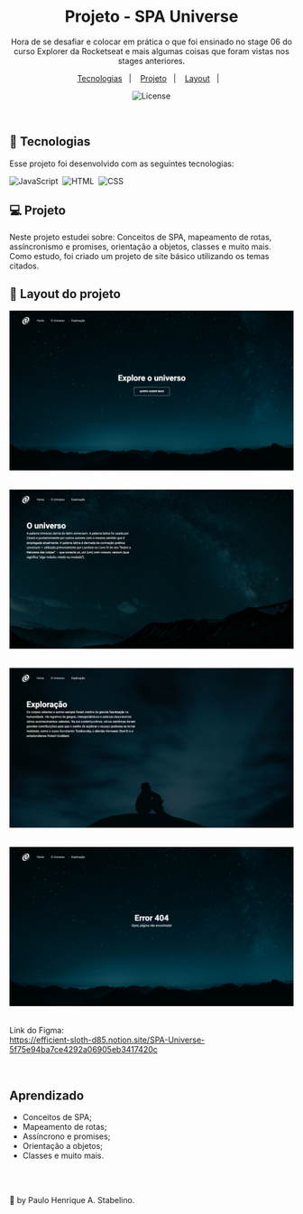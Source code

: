 <h1 align="center"> Projeto - SPA Universe</h1>

<p align="center">
Hora de se desafiar e colocar em prática o que foi ensinado no stage 06 do curso Explorer da Rocketseat e mais algumas coisas que foram vistas nos stages anteriores.

<p align="center">
  <a href="#-tecnologias">Tecnologias</a>&nbsp;&nbsp;&nbsp;|&nbsp;&nbsp;&nbsp;
  <a href="#-projeto">Projeto</a>&nbsp;&nbsp;&nbsp;|&nbsp;&nbsp;&nbsp;
  <a href="#-layout">Layout</a>&nbsp;&nbsp;&nbsp;|&nbsp;&nbsp;&nbsp;
</p>

<p align="center">
  <img alt="License" src="https://img.shields.io/static/v1?label=license&message=MIT&color=49AA26&labelColor=000000">
</p>

<br>

## 🚀 Tecnologias

Esse projeto foi desenvolvido com as seguintes tecnologias:

![JavaScript](https://img.shields.io/badge/-JavaScript-05122A?style=flat&logo=javascript)&nbsp;
![HTML](https://img.shields.io/badge/-HTML-05122A?style=flat&logo=HTML5)&nbsp;
![CSS](https://img.shields.io/badge/-CSS-05122A?style=flat&logo=CSS3&logoColor=1572B6)&nbsp;

## 💻 Projeto

Neste projeto estudei sobre: Conceitos de SPA, mapeamento de rotas, assíncronismo e promises, orientação a objetos, classes e muito mais. Como estudo, foi criado um projeto de site básico utilizando os temas citados.

## 🔖 Layout do projeto

![PRO1-4](./preview01.png)
<br>
<br>

![PRO2-4](./preview02.png)
<br>
<br>

![PRO3-4](./preview03.png)
<br>
<br>

![PRO4-4](./preview04.png)
<br>
<br>

Link do Figma:
<br>
https://efficient-sloth-d85.notion.site/SPA-Universe-5f75e94ba7ce4292a06905eb3417420c

<br>

## Aprendizado

- Conceitos de SPA;
- Mapeamento de rotas;
- Assíncrono e promises;
- Orientação a objetos;
- Classes e muito mais.

<br>
<br>

🚀 by Paulo Henrique A. Stabelino.
